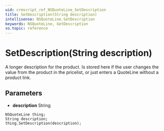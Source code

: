 ```yaml
---
uid: crmscript_ref_NSQuoteLine_SetDescription
title: SetDescription(String description)
intellisense: NSQuoteLine.SetDescription
keywords: NSQuoteLine, GetDescription
so.topic: reference
---
```


# SetDescription(String description)

A longer description for the product. Is stored here if the user changes the value from the product in the pricelist, or just enters a QuoteLine without a product link.

## Parameters

* **description** String

```crmscript
NSQuoteLine thing;
String description;
thing.SetDescription(description);
```

